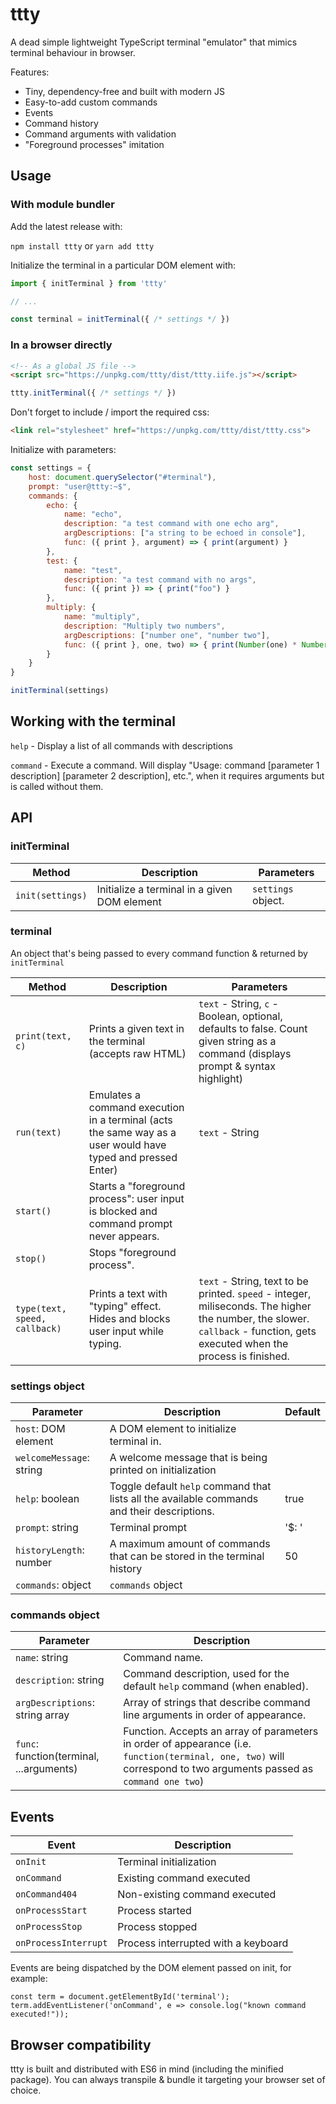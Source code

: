 
# ttty

A dead simple lightweight TypeScript terminal "emulator" that mimics terminal behaviour in browser.

Features:

 - Tiny, dependency-free and built with modern JS
 - Easy-to-add custom commands
 - Events
 - Command history
 - Command arguments with validation
 - "Foreground processes" imitation


## Usage

### With module bundler

Add the latest release with:

`npm install ttty`
or
`yarn add ttty`

Initialize the terminal in a particular DOM element with:

```js
import { initTerminal } from 'ttty'

// ...

const terminal = initTerminal({ /* settings */ })
```

### In a browser directly

```html
<!-- As a global JS file -->
<script src="https://unpkg.com/ttty/dist/ttty.iife.js"></script>
```
```js
ttty.initTerminal({ /* settings */ })
```

Don't forget to include / import the required css:
```html
<link rel="stylesheet" href="https://unpkg.com/ttty/dist/ttty.css">
```

Initialize with parameters:

```js
const settings = {
    host: document.querySelector("#terminal"),
    prompt: "user@ttty:~$",
    commands: {
        echo: {
            name: "echo", 
            description: "a test command with one echo arg", 
            argDescriptions: ["a string to be echoed in console"],
            func: ({ print }, argument) => { print(argument) } 
        },
        test: {
            name: "test", 
            description: "a test command with no args", 
            func: ({ print }) => { print("foo") } 
        },
        multiply: {
            name: "multiply",
            description: "Multiply two numbers",
            argDescriptions: ["number one", "number two"],
            func: ({ print }, one, two) => { print(Number(one) * Number(two)) }
        }
    }
}

initTerminal(settings)
```

## Working with the terminal

`help` - Display a list of all commands with descriptions

`command` - Execute a command. Will display "Usage: command [parameter 1 description] [parameter 2 description], etc.", when it requires arguments but is called without them.

## API

### initTerminal

| Method  | Description | Parameters |
| ------------- | ------------- | ------------- |
| `init(settings)`  | Initialize a terminal in a given DOM element | `settings` object. |

### terminal

An object that's being passed to every command function & returned by `initTerminal`

| Method  | Description | Parameters |
| ------------- | ------------- | ------------- |
| `print(text, c)`  | Prints a given text in the terminal (accepts raw HTML)  | `text` - String, `c` - Boolean, optional, defaults to false. Count given string as a command (displays prompt & syntax highlight) |
| `run(text)`  | Emulates a command execution in a terminal (acts the same way as a user would have typed and pressed Enter)  | `text` - String |
| `start()`  | Starts a "foreground process": user input is blocked and command prompt never appears. |  |
| `stop()`  | Stops "foreground process". |  |
| `type(text, speed, callback)`  | Prints a text with "typing" effect. Hides and blocks user input while typing. | `text` - String, text to be printed. `speed` - integer, miliseconds. The higher the number, the slower. `callback` - function, gets executed when the process is finished. |

### settings object

| Parameter  | Description | Default |
| ------------- | ------------- | ------------- |
| `host`: DOM element | A DOM element to initialize terminal in. |  |
| `welcomeMessage`: string | A welcome message that is being printed on initialization |  |
| `help`: boolean | Toggle default `help` command that lists all the available commands and their descriptions. | true |
| `prompt`: string | Terminal prompt | '$: ' |
| `historyLength`: number | A maximum amount of commands that can be stored in the terminal history | 50 |
| `commands`: object | `commands` object |  |

### commands object

| Parameter  | Description | 
| ------------- | ------------- | 
| `name`: string | Command name. | 
| `description`: string | Command description, used for the default `help` command (when enabled). | 
| `argDescriptions`: string array | Array of strings that describe command line arguments in order of appearance. | 
| `func`: function(terminal, ...arguments) | Function. Accepts an array of parameters in order of appearance (i.e. `function(terminal, one, two)` will correspond to two arguments passed as `command one two`) | 



## Events

| Event  | Description 
| ------------- | ------------- |
| `onInit`  | Terminal initialization |
| `onCommand`  | Existing command executed |
| `onCommand404`  | Non-existing command executed |
| `onProcessStart`  | Process started |
| `onProcessStop`  | Process stopped |
| `onProcessInterrupt`  | Process interrupted with a keyboard |

Events are being dispatched by the DOM element passed on init, for example:

```
const term = document.getElementById('terminal');
term.addEventListener('onCommand', e => console.log("known command executed!"));
```

## Browser compatibility

ttty is built and distributed with ES6 in mind (including the minified package). You can always transpile & bundle it targeting your browser set of choice.
